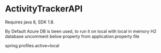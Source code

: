 # ActivityTrackerAPI

Requires java 8, SDK 1.8.

By Default Azure DB is been used, to run it on local with local in memory H2 database uncomment below property from application.property file

spring.profiles.active=local




